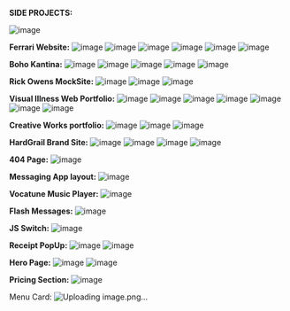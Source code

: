 **SIDE PROJECTS:**

![image](https://github.com/user-attachments/assets/7c2b3576-39a2-4ddb-8e43-57b8aec5dc4f)


**Ferrari Website:**
![image](https://github.com/user-attachments/assets/86b7e6ea-73be-4910-ac69-3d3c52cd0c24)
![image](https://github.com/user-attachments/assets/3e54ca51-a247-4c03-953d-14664a86eabe)
![image](https://github.com/user-attachments/assets/658f7bf7-18ae-4527-95d8-ff879e68e168)
![image](https://github.com/user-attachments/assets/4ab2db72-86d5-4c02-bdb4-d613c114d43c)
![image](https://github.com/user-attachments/assets/21b30168-3a78-484c-a4a6-f89aa1461115)
![image](https://github.com/user-attachments/assets/39a24120-e324-46bf-8c31-4dd174609ab3)


**Boho Kantina:**
![image](https://github.com/user-attachments/assets/82634f8d-79a6-4876-960e-14e760880009)
![image](https://github.com/user-attachments/assets/21d40736-7c80-4f2a-8e42-c511ca247a4e)
![image](https://github.com/user-attachments/assets/19953aa6-190e-408f-be2d-51983c4a430a)
![image](https://github.com/user-attachments/assets/0ffdf1b0-7a81-4e17-a6ca-dc07a728d1fb)
![image](https://github.com/user-attachments/assets/d79bedc5-1876-4b6c-9cd8-356795b72a2e)

**Rick Owens MockSite:**
![image](https://github.com/user-attachments/assets/8f102988-d93b-4f0f-a646-b6d5360b98dc)
![image](https://github.com/user-attachments/assets/7ccfe947-127b-485e-bfd0-0858ab082bcb)
![image](https://github.com/user-attachments/assets/778dcdfd-b613-4d98-bb6d-b12ebd487f48)

**Visual Illness Web Portfolio:**
![image](https://github.com/user-attachments/assets/36be59e1-7a8b-4da0-968a-7b9955030381)
![image](https://github.com/user-attachments/assets/c0ad450d-2ab9-40b9-9643-80b57c87492c)
![image](https://github.com/user-attachments/assets/8eb7ba6c-5cb0-4b5e-bbfb-d386a4f462dd)
![image](https://github.com/user-attachments/assets/b04d7489-5246-4060-9a8d-ba5d32d8a0e7)
![image](https://github.com/user-attachments/assets/82ef63c4-8d51-46d6-ba67-712e725b4dca)
![image](https://github.com/user-attachments/assets/05acd467-5560-4566-9717-80b309386185)
![image](https://github.com/user-attachments/assets/84d55662-a51d-4818-8fed-265d699b2914)

**Creative Works portfolio:**
![image](https://github.com/user-attachments/assets/8e9ee829-2141-4cc3-88ec-b8a27b738c02)
![image](https://github.com/user-attachments/assets/37ff8fc1-767f-48f2-9bce-e38bfe7229ec)
![image](https://github.com/user-attachments/assets/761c31ce-8f57-420f-ae24-e5d519ab7d0b)

**HardGrail Brand Site:**
![image](https://github.com/user-attachments/assets/db29f661-a55f-4da1-976d-481e4cffa157)
![image](https://github.com/user-attachments/assets/a4c1fef3-5fea-49ce-ba34-473c48618cc4)
![image](https://github.com/user-attachments/assets/a974ce52-77db-4e36-873b-4356dae06717)
![image](https://github.com/user-attachments/assets/5660f6a6-0373-46a5-b404-e9aa983f8e6b)

**404 Page:**
![image](https://github.com/user-attachments/assets/6d3f3a6c-6100-4c50-9c1f-971b2b383a27)



**Messaging App layout:**
![image](https://github.com/user-attachments/assets/db2b7366-5299-4d77-a991-d754a58a30bd)


**Vocatune Music Player:**
![image](https://github.com/user-attachments/assets/5735e1e9-36a9-4587-9eed-695c6c007218)

**Flash Messages:**
![image](https://github.com/user-attachments/assets/9b606c86-8378-436c-a65b-379824fa3fe6)

**JS Switch:**
![image](https://github.com/user-attachments/assets/8dd45c22-2dc3-44d0-90f4-2636cc77151c)

**Receipt PopUp:**
![image](https://github.com/user-attachments/assets/205128ee-1c8c-4aca-9367-48601aa7e77a)
![image](https://github.com/user-attachments/assets/648a04d1-c040-442c-b69b-055310403afa)

**Hero Page:**
![image](https://github.com/user-attachments/assets/9af1a5e1-6745-418f-b6c8-dd5f9c45ee3c)
![image](https://github.com/user-attachments/assets/2fa30b9d-48a1-435f-9a8e-7fa1b8bab7f1)

**Pricing Section:**
![image](https://github.com/user-attachments/assets/4f3097b1-084f-4146-9ec4-9c67c1415212)

Menu Card:
![Uploading image.png…]()








